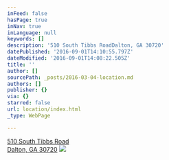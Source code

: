 ```yaml
---
inFeed: false
hasPage: true
inNav: true
inLanguage: null
keywords: []
description: '510 South Tibbs RoadDalton, GA 30720'
datePublished: '2016-09-01T14:10:55.797Z'
dateModified: '2016-09-01T14:08:22.505Z'
title: ''
author: []
sourcePath: _posts/2016-03-04-location.md
authors: []
publisher: {}
via: {}
starred: false
url: location/index.html
_type: WebPage

---
```

[510 South Tibbs Road  
Dalton, GA 30720][0]
![](https://the-grid-user-content.s3-us-west-2.amazonaws.com/13526f1c-b2bb-492e-b5d0-e8f099798ccf.png)

[0]: null